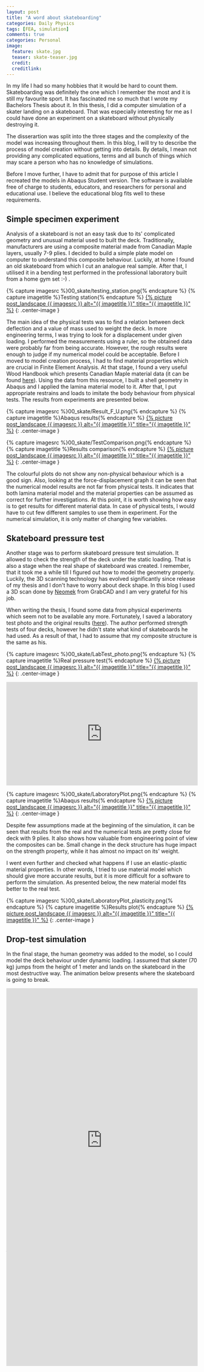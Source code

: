 ```yaml
---
layout: post
title: "A word about skateboarding"
categories: Daily Physics
tags: [FEA, simulation]
comments: true
categories: Personal
image:
  feature: skate.jpg
  teaser: skate-teaser.jpg
  credit:
  creditlink:
---
```


In my life I had so many hobbies that it would be hard to count them. Skateboarding was definitely the one which I remember the most and it is still my favourite sport. It has fascinated me so much that I wrote my Bachelors Thesis about it. In this thesis, I did a computer simulation of a skater landing on a skateboard. That was especially interesting for me as I could have done an experiment on a skateboard without physically destroying it.

The disserartion was split into the three stages and the complexity of the model was increasing throughout them. In this blog, I will try to describe the process of model creation without getting into details. By details, I mean not providing any complicated equations, terms and all bunch of things which may scare a person who has no knowledge of simulations.

Before I move further, I have to admit that for purpose of this article I recreated the models in Abaqus Student version. The software is available free of charge to students, educators, and researchers for personal and educational use. I believe the educational blog fits well to these requirements.

## Simple specimen experiment

Analysis of a skateboard is not an easy task due to its' complicated geometry and unusual material used to built the deck. Traditionally, manufacturers are using a composite material made from Canadian Maple layers, usually 7-9 plies. I decided to build a simple plate model on computer to understand this composite behaviour. Luckily, at home I found an old skateboard from which I cut an analogue real sample. After that, I utilised it in a bending test performed in the professional laboratory built from a home gym set :-) .

{% capture imagesrc %}00_skate/testing_station.png{% endcapture %}
{% capture imagetitle %}Testing station{% endcapture %}
<a href="{{site.url}}{{site.baseurl}}/assets/images/{{ imagesrc }}">{% picture post_landscape {{ imagesrc }} alt="{{ imagetitle }}" title="{{ imagetitle }}" %}</a>
{: .center-image }

The main idea of the physical tests was to find a relation between deck deflection and a value of mass used to weight the deck. In more engineering terms, I was trying to look for a displacement under given loading. I performed the measurements using a ruler, so the obtained data were probably far from being accurate. However, the rough results were enough to judge if my numerical model could be acceptable.
Before I moved to model creation process, I had to find material properties which are crucial in Finite Element Analysis. At that stage, I found a very useful Wood Handbook which presents Canadian Maple material data (it can be found <a href="https://www.fpl.fs.fed.us/documnts/fplgtr/fpl_gtr190.pdf">here</a>). Using the data from this resource, I built a shell geometry in Abaqus and I applied the lamina material model to it. After that, I put appropriate restrains and loads to imitate the body behaviour from physical tests. The results from experiments are presented below.

{% capture imagesrc %}00_skate/Result_F_U.png{% endcapture %}
{% capture imagetitle %}Abaqus results{% endcapture %}
<a href="{{site.url}}{{site.baseurl}}/assets/images/{{ imagesrc }}">{% picture post_landscape {{ imagesrc }} alt="{{ imagetitle }}" title="{{ imagetitle }}" %}</a>
{: .center-image }

{% capture imagesrc %}00_skate/TestComparison.png{% endcapture %}
{% capture imagetitle %}Results comparison{% endcapture %}
<a href="{{site.url}}{{site.baseurl}}/assets/images/{{ imagesrc }}">{% picture post_landscape {{ imagesrc }} alt="{{ imagetitle }}" title="{{ imagetitle }}" %}</a>
{: .center-image }

The colourful plots do not show any non-physical behaviour which is a good sign. Also, looking at the force-displacement graph it can be seen that the numerical model results are not far from physical tests. It indicates that both lamina material model and the material properties can be assumed as correct for further investigations.
At this point, it is worth showing how easy is to get results for different material data. In case of physical tests, I would have to cut few different samples to use them in experiment. For the numerical simulation, it is only matter of changing few variables.

## Skateboard pressure test

Another stage was to perform skateboard pressure test simulation. It allowed to check the strength of the deck under the static loading. That is also a stage when the real shape of skateboard was created. I remember, that it took me a while till I figured out how to model the geometry properly. Luckily, the 3D scanning technology has evolved significantly since release of my thesis and I don't have to worry about deck shape. In this blog I used a 3D scan done by <a href="https://grabcad.com/neomek-1">Neomek</a> from GrabCAD and I am very grateful for his job.

When writing the thesis, I found some data from physical experiments which seem not to be available any more. Fortunately, I saved a laboratory test photo and the original results (<a href="{{site.url}}{{site.baseurl}}/images/skate_graph.jpg">here</a>). The author performed strength tests of four decks, however he didn't state what kind of skateboards he had used. As a result of that, I had to assume that my composite structure is the same as his.

{% capture imagesrc %}00_skate/LabTest_photo.png{% endcapture %}
{% capture imagetitle %}Real pressure test{% endcapture %}
<a href="{{site.url}}{{site.baseurl}}/assets/images/{{ imagesrc }}">{% picture post_landscape {{ imagesrc }} alt="{{ imagetitle }}" title="{{ imagetitle }}" %}</a>
{: .center-image }

<div style='position:relative;padding-bottom:54%'><iframe src='https://gfycat.com/ifr/HalfHilariousAmericancrocodile' frameborder='0' scrolling='no' width='100%' height='100%' style='position:absolute;top:0;left:0' allowfullscreen></iframe></div>

{% capture imagesrc %}00_skate/LaboratoryPlot.png{% endcapture %}
{% capture imagetitle %}Abaqus results{% endcapture %}
<a href="{{site.url}}{{site.baseurl}}/assets/images/{{ imagesrc }}">{% picture post_landscape {{ imagesrc }} alt="{{ imagetitle }}" title="{{ imagetitle }}" %}</a>
{: .center-image }

Despite few assumptions made at the beginning of the simulation, it can be seen that results from the real and the numerical tests are pretty close for deck with 9 plies. It also shows how valuable from engineering point of view the composites can be. Small change in the deck structure has huge impact on the strength property, while it has almost no impact on its' weight.

I went even further and checked what happens if I use an elastic-plastic material properties. In other words, I tried to use material model which should give more accurate results, but it is more difficult for a software to perform the simulation. As presented below, the new material model fits better to the real test.

{% capture imagesrc %}00_skate/LaboratoryPlot_plasticity.png{% endcapture %}
{% capture imagetitle %}Results plot{% endcapture %}
<a href="{{site.url}}{{site.baseurl}}/assets/images/{{ imagesrc }}">{% picture post_landscape {{ imagesrc }} alt="{{ imagetitle }}" title="{{ imagetitle }}" %}</a>
{: .center-image }

## Drop-test simulation

In the final stage, the human geometry was added to the model, so I could model the deck behaviour under dynamic loading. I assumed that skater (70 kg) jumps from the height of 1 meter and lands on the skateboard in the most destructive way.
The animation below presents where the skateboard is going to break. 

<div style='position:relative;padding-bottom:57%'><iframe src='https://gfycat.com/ifr/QuaintThoughtfulErin' frameborder='0' scrolling='no' width='100%' height='100%' style='position:absolute;top:0;left:0;' allowfullscreen></iframe></di>

For this particular loading case, I don't have any experimental data to check whether the numerical model is correct. However, I can compare the obtained reaction forces with those from static pressure test. From the static simulation, I know that the deck should break under the loading of 3000-4000 N. Looking at the plot below, one can say that this is happening here. Just after 4000 N the Reaction Force value starts fluctuating. This is the moment when skateboard starts breaking.

{% capture imagesrc %}00_skate/RF_Trucks.png{% endcapture %}
{% capture imagetitle %}Reaction Force in Trucks{% endcapture %}
<a href="{{site.url}}{{site.baseurl}}/assets/images/{{ imagesrc }}">{% picture post_landscape {{ imagesrc }} alt="{{ imagetitle }}" title="{{ imagetitle }}" %}</a>
{: .center-image }

The last animation shows how much the skateboard is going to be bended when the skater lands on it.

<div style='position:relative;padding-bottom:54%'><iframe src='https://gfycat.com/ifr/ConcretePrestigiousKilldeer' frameborder='0' scrolling='no' width='100%' height='100%' style='position:absolute;top:0;left:0' allowfullscreen></iframe></div>

## Conclusions

I tried to be precise in this first post, but I wasn't able to make it shorter than that. When reading it I feel like I am still hiding some information from the reader. I think it might be better for non-engineers to be introduced gently though. That is why, if you feel you want to know more put a comment or just contact with me!




